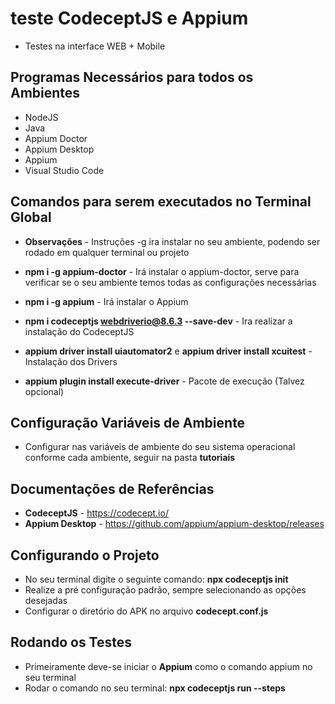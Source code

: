 # teste CodeceptJS e Appium

* Testes na interface WEB + Mobile

## Programas Necessários para todos os Ambientes

* NodeJS
* Java
* Appium Doctor
* Appium Desktop
* Appium
* Visual Studio Code

## Comandos para serem executados no Terminal Global

* **Observações** - Instruções -g ira instalar no seu ambiente, podendo ser rodado em qualquer terminal ou projeto

* **npm i -g appium-doctor** - Irá instalar o appium-doctor, serve para verificar se o seu ambiente temos todas as configurações necessárias
* **npm i -g appium** - Irá instalar o Appium
* **npm i codeceptjs webdriverio@8.6.3 --save-dev** - Ira realizar a instalação do CodeceptJS
* **appium driver install uiautomator2** e **appium driver install xcuitest** - Instalação dos Drivers
* **appium plugin install execute-driver** - Pacote de execução (Talvez opcional)

## Configuração Variáveis de Ambiente

* Configurar nas variáveis de ambiente do seu sistema operacional conforme cada ambiente, seguir na pasta **tutoriais**

## Documentações de Referências

* **CodeceptJS** - https://codecept.io/
* **Appium Desktop** - https://github.com/appium/appium-desktop/releases

## Configurando o Projeto

* No seu terminal digite o seguinte comando: **npx codeceptjs init**
* Realize a pré configuração padrão, sempre selecionando as opções desejadas
* Configurar o diretório do APK no arquivo **codecept.conf.js**

## Rodando os Testes

* Primeiramente deve-se iniciar o **Appium** como o comando appium no seu terminal
* Rodar o comando no seu terminal: **npx codeceptjs run --steps**